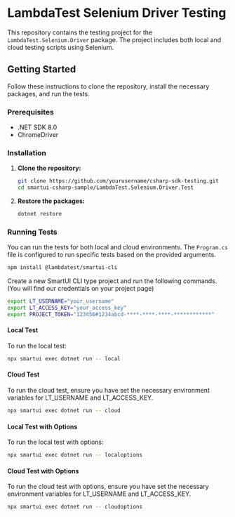# LambdaTest Selenium Driver Testing

This repository contains the testing project for the `LambdaTest.Selenium.Driver` package. The project includes both local and cloud testing scripts using Selenium.

## Getting Started

Follow these instructions to clone the repository, install the necessary packages, and run the tests.

### Prerequisites

- .NET SDK 8.0
- ChromeDriver

### Installation

1. **Clone the repository:**

    ```sh
    git clone https://github.com/yourusername/csharp-sdk-testing.git
    cd smartui-csharp-sample/LambdaTest.Selenium.Driver.Test
    ```

2. **Restore the packages:**

    ```sh
    dotnet restore
    ```

### Running Tests

You can run the tests for both local and cloud environments. The `Program.cs` file is configured to run specific tests based on the provided arguments.

```sh 
npm install @lambdatest/smartui-cli 
```

Create a new SmartUI CLI type project and run the following commands. (You will find our credentials on your project page)

```sh
export LT_USERNAME="your_username"
export LT_ACCESS_KEY="your_access_key"
export PROJECT_TOKEN="123456#1234abcd-****-****-****-************"
```

#### Local Test

To run the local test:

```sh
npx smartui exec dotnet run -- local
```

#### Cloud Test

To run the cloud test, ensure you have set the necessary environment variables for LT_USERNAME and LT_ACCESS_KEY.

```sh
npx smartui exec dotnet run -- cloud
```

#### Local Test with Options

To run the local test with options:

```sh
npx smartui exec dotnet run -- localoptions
```

#### Cloud Test with Options

To run the cloud test with options, ensure you have set the necessary environment variables for LT_USERNAME and LT_ACCESS_KEY.


```sh
npx smartui exec dotnet run -- cloudoptions
```
